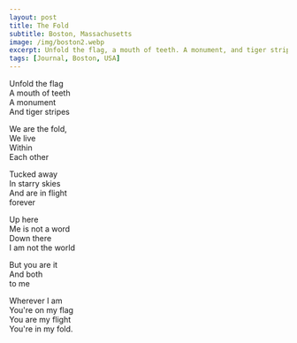 ```yaml
---
layout: post
title: The Fold
subtitle: Boston, Massachusetts
image: /img/boston2.webp
excerpt: Unfold the flag, a mouth of teeth. A monument, and tiger stripes...
tags: [Journal, Boston, USA]
---
```


Unfold the flag  
A mouth of teeth  
A monument  
And tiger stripes  

We are the fold,  
We live  
Within  
Each other  

Tucked away  
In starry skies  
And are in flight  
forever  

Up here  
Me is not a word  
Down there  
I am not the world  

But you are it  
And both  
to me  

Wherever I am  
You're on my flag  
You are my flight  
You're in my fold.  
